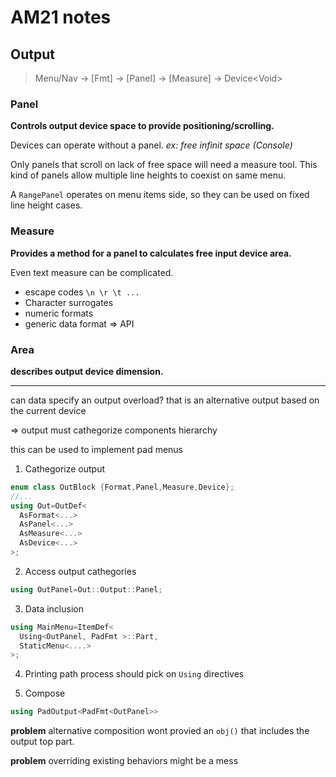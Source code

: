 # AM21 notes

## Output

> Menu/Nav -> [Fmt] -> [Panel] -> [Measure] -> Device\<Void\>

### Panel
**Controls output device space to provide positioning/scrolling.**

Devices can operate without a panel. _ex: free infinit space (Console)_

Only panels that scroll on lack of free space will need a measure tool.
This kind of panels allow multiple line heights to coexist on same menu.

A `RangePanel` operates on menu items side, so they can be used on fixed line height cases.

### Measure
**Provides a method for a panel to calculates free input device area.**

Even text measure can be complicated.
- escape codes `\n \r \t ...`
- Character surrogates
- numeric formats
- generic data format => API

### Area
**describes output device dimension.**


---

can data specify an output overload?
that is an alternative output based on the current device

=> output must cathegorize components hierarchy

this can be used to implement pad menus

1) Cathegorize output
```c++
enum class OutBlock {Format,Panel,Measure,Device};
//...
using Out=OutDef<
  AsFormat<...>
  AsPanel<...>
  AsMeasure<...>
  AsDevice<...>
>;
```

2) Access output cathegories 
```c++
using OutPanel=Out::Output::Panel;
```

3) Data inclusion
```c++
using MainMenu=ItemDef<
  Using<OutPanel, PadFmt >::Part,
  StaticMenu<....>
>;
```

4) Printing path process should pick on `Using` directives

5) Compose 
```c++
using PadOutput<PadFmt<OutPanel>>
```

**problem** alternative composition wont provied an `obj()` that includes the output top part.

**problem** overriding existing behaviors might  be a mess